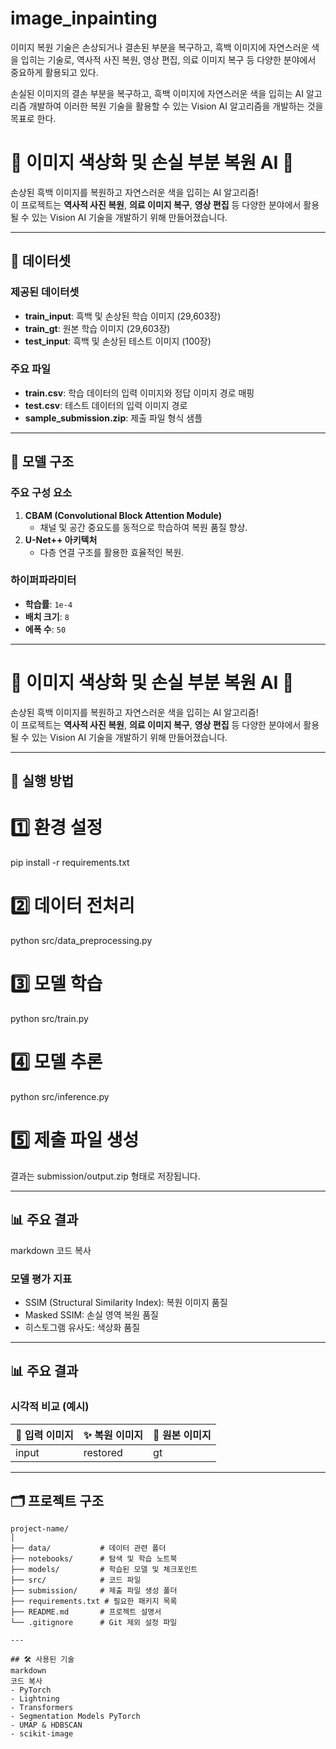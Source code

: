 # image_inpainting
이미지 복원 기술은 손상되거나 결손된 부분을 복구하고, 흑백 이미지에 자연스러운 색을 입히는 기술로, 역사적 사진 복원, 영상 편집, 의료 이미지 복구 등 다양한 분야에서 중요하게 활용되고 있다.

손실된 이미지의 결손 부분을 복구하고, 흑백 이미지에 자연스러운 색을 입히는 AI 알고리즘 개발하여 이러한 복원 기술을 활용할 수 있는 Vision AI 알고리즘을 개발하는 것을 목표로 한다.

# 🌈 이미지 색상화 및 손실 부분 복원 AI 🎨

손상된 흑백 이미지를 복원하고 자연스러운 색을 입히는 AI 알고리즘!  
이 프로젝트는 **역사적 사진 복원**, **의료 이미지 복구**, **영상 편집** 등 다양한 분야에서 활용될 수 있는 Vision AI 기술을 개발하기 위해 만들어졌습니다.

---

## 📂 데이터셋

### 제공된 데이터셋
- **train_input**: 흑백 및 손상된 학습 이미지 (29,603장)
- **train_gt**: 원본 학습 이미지 (29,603장)
- **test_input**: 흑백 및 손상된 테스트 이미지 (100장)

### 주요 파일
- **train.csv**: 학습 데이터의 입력 이미지와 정답 이미지 경로 매핑
- **test.csv**: 테스트 데이터의 입력 이미지 경로
- **sample_submission.zip**: 제출 파일 형식 샘플

---

## 🧠 모델 구조

### 주요 구성 요소
1. **CBAM (Convolutional Block Attention Module)**  
   - 채널 및 공간 중요도를 동적으로 학습하여 복원 품질 향상.
2. **U-Net++ 아키텍처**  
   - 다층 연결 구조를 활용한 효율적인 복원.

### 하이퍼파라미터
- **학습률**: `1e-4`
- **배치 크기**: `8`
- **에폭 수**: `50`

---
# 🌈 이미지 색상화 및 손실 부분 복원 AI 🎨

손상된 흑백 이미지를 복원하고 자연스러운 색을 입히는 AI 알고리즘!  
이 프로젝트는 **역사적 사진 복원**, **의료 이미지 복구**, **영상 편집** 등 다양한 분야에서 활용될 수 있는 Vision AI 기술을 개발하기 위해 만들어졌습니다.

---

## 🚀 실행 방법


# 1️⃣ 환경 설정
pip install -r requirements.txt

# 2️⃣ 데이터 전처리
python src/data_preprocessing.py

# 3️⃣ 모델 학습
python src/train.py

# 4️⃣ 모델 추론
python src/inference.py

# 5️⃣ 제출 파일 생성
결과는 submission/output.zip 형태로 저장됩니다.

---

## 📊 주요 결과
markdown
코드 복사
### 모델 평가 지표
- SSIM (Structural Similarity Index): 복원 이미지 품질
- Masked SSIM: 손실 영역 복원 품질
- 히스토그램 유사도: 색상화 품질

---

## 📊 주요 결과

### 시각적 비교 (예시)
| 🎨 입력 이미지 | ✨ 복원 이미지 | 🌟 원본 이미지 |
|----------------|---------------|----------------|
| input          | restored      | gt             |

---

## 🗂️ 프로젝트 구조

```plaintext
project-name/
│
├── data/           # 데이터 관련 폴더
├── notebooks/      # 탐색 및 학습 노트북
├── models/         # 학습된 모델 및 체크포인트
├── src/            # 코드 파일
├── submission/     # 제출 파일 생성 폴더
├── requirements.txt # 필요한 패키지 목록
├── README.md       # 프로젝트 설명서
└── .gitignore      # Git 제외 설정 파일

---

## 🛠️ 사용된 기술
markdown
코드 복사
- PyTorch
- Lightning
- Transformers
- Segmentation Models PyTorch
- UMAP & HDBSCAN
- scikit-image

